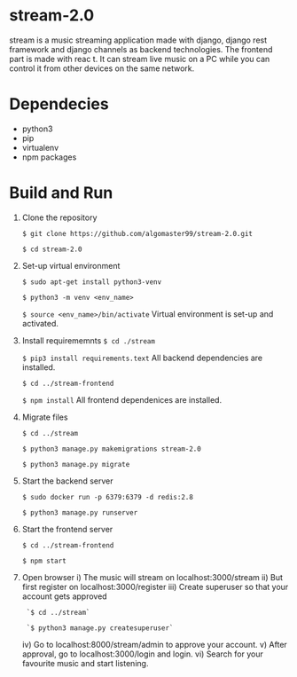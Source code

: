 # stream-2.0
stream is a music streaming application made with django, django rest framework and django channels as backend technologies. The frontend part is made with reac
t. It can stream live music on a PC while you can control it from other devices
on the same network.

# Dependecies
* python3
* pip
* virtualenv
* npm packages

# Build and Run
1. Clone the repository

    `$ git clone https://github.com/algomaster99/stream-2.0.git`
    
    `$ cd stream-2.0`
2. Set-up virtual environment

    `$ sudo apt-get install python3-venv`
    
    `$ python3 -m venv <env_name>`
    
    `$ source <env_name>/bin/activate`
    Virtual environment is set-up and activated.
3. Install requirememnts
    `$ cd ./stream`
    
    `$ pip3 install requirements.text`
    All backend dependencies are installed.
    
    `$ cd ../stream-frontend`
    
    `$ npm install`
    All frontend dependenices are installed.
4. Migrate files

    `$ cd ../stream`
    
    `$ python3 manage.py makemigrations stream-2.0`
    
    `$ python3 manage.py migrate`
5. Start the backend server

    `$ sudo docker run -p 6379:6379 -d redis:2.8`
    
    `$ python3 manage.py runserver`
6. Start the frontend server

    `$ cd ../stream-frontend`
    
    `$ npm start`
7. Open browser
    i) The music will stream on localhost:3000/stream
    ii) But first register on localhost:3000/register
    iii) Create superuser so that your account gets approved
    
        `$ cd ../stream`
        
        `$ python3 manage.py createsuperuser`
    iv) Go to localhost:8000/stream/admin to approve your account.
    v) After approval, go to localhost:3000/login and login.
    vi) Search for your favourite music and start listening.
